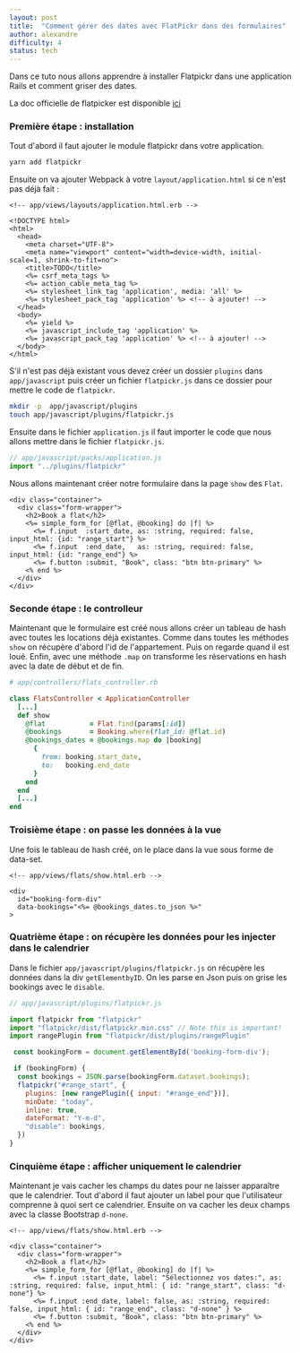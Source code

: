 ```yaml
---
layout: post
title:  "Comment gérer des dates avec FlatPickr dans des formulaires"
author: alexandre
difficulty: 4
status: tech
---
```


Dans ce tuto nous allons apprendre à installer Flatpickr dans une application Rails et comment griser des dates.

La doc officielle de flatpicker est disponible [ici](https://flatpickr.js.org/examples/#basic)

### Première étape : installation

Tout d'abord il faut ajouter le module flatpickr dans votre application.

```sh
yarn add flatpickr
```

Ensuite on va ajouter Webpack à votre `layout/application.html` si ce n'est pas déjà fait :

```erb
<!-- app/views/layouts/application.html.erb -->

<!DOCTYPE html>
<html>
  <head>
    <meta charset="UTF-8">
    <meta name="viewport" content="width=device-width, initial-scale=1, shrink-to-fit=no">
    <title>TODO</title>
    <%= csrf_meta_tags %>
    <%= action_cable_meta_tag %>
    <%= stylesheet_link_tag 'application', media: 'all' %>
    <%= stylesheet_pack_tag 'application' %> <!-- à ajouter! -->
  </head>
  <body>
    <%= yield %>
    <%= javascript_include_tag 'application' %>
    <%= javascript_pack_tag 'application' %> <!-- à ajouter! -->
  </body>
</html>
```

S'il n'est pas déjà existant vous devez créer un dossier `plugins` dans `app/javascript` puis créer un fichier `flatpickr.js` dans ce dossier pour mettre le code de `flatpickr`.

```sh
mkdir -p  app/javascript/plugins
touch app/javascript/plugins/flatpickr.js
```

Ensuite dans le fichier `application.js` il faut importer le code que nous allons mettre dans le fichier `flatpickr.js`.

```js
// app/javascript/packs/application.js
import "../plugins/flatpickr"
```

Nous allons maintenant créer notre formulaire dans la page `show` des `Flat`.

```erb
<div class="container">
  <div class="form-wrapper">
    <h2>Book a flat</h2>
    <%= simple_form_for [@flat, @booking] do |f| %>
      <%= f.input  :start_date, as: :string, required: false, input_html: {id: "range_start"} %>
      <%= f.input  :end_date,   as: :string, required: false, input_html: {id: "range_end"} %>
      <%= f.button :submit, "Book", class: "btn btn-primary" %>
    <% end %>
  </div>
</div>
```

### Seconde étape : le controlleur

Maintenant que le formulaire est créé nous allons créer un tableau de hash avec toutes les locations déjà existantes. Comme dans toutes les méthodes `show` on récupère d'abord l'id de l'appartement. Puis on regarde quand il est loué. Enfin, avec une méthode `.map` on transforme les réservations en hash avec la date de début et de fin.


```ruby
# app/controllers/flats_controller.rb

class FlatsController < ApplicationController
  [...]
  def show
    @flat           = Flat.find(params[:id])
    @bookings       = Booking.where(flat_id: @flat.id)
    @bookings_dates = @bookings.map do |booking|
      {
        from: booking.start_date,
        to:   booking.end_date
      }
    end
  end
  [...]
end
```

### Troisième étape : on passe les données à la vue

Une fois le tableau de hash créé, on le place dans la vue sous forme de data-set.

```erb
<!-- app/views/flats/show.html.erb -->

<div
  id="booking-form-div"
  data-bookings="<%= @bookings_dates.to_json %>"
>
```

### Quatrième étape : on récupère les données pour les injecter dans le calendrier


Dans le fichier `app/javascript/plugins/flatpickr.js` on récupère les données dans la div `getElementbyID`. On les parse en Json puis on grise les bookings avec le `disable`.

```js
// app/javascript/plugins/flatpickr.js

import flatpickr from "flatpickr"
import "flatpickr/dist/flatpickr.min.css" // Note this is important!
import rangePlugin from "flatpickr/dist/plugins/rangePlugin"

 const bookingForm = document.getElementById('booking-form-div');

 if (bookingForm) {
  const bookings = JSON.parse(bookingForm.dataset.bookings);
  flatpickr("#range_start", {
    plugins: [new rangePlugin({ input: "#range_end"})],
    minDate: "today",
    inline: true,
    dateFormat: "Y-m-d",
    "disable": bookings,
  })
}
```

### Cinquième étape : afficher uniquement le calendrier

Maintenant je vais cacher les champs du dates pour ne laisser apparaître que le calendrier. Tout d'abord il faut ajouter un label pour que l'utilisateur comprenne à quoi sert ce calendrier. Ensuite on va cacher les deux champs avec la classe Bootstrap `d-none`.

```erb
<!-- app/views/flats/show.html.erb -->

<div class="container">
  <div class="form-wrapper">
    <h2>Book a flat</h2>
    <%= simple_form_for [@flat, @booking] do |f| %>
      <%= f.input :start_date, label: "Sélectionnez vos dates:", as: :string, required: false, input_html: { id: "range_start", class: "d-none"} %>
      <%= f.input :end_date, label: false, as: :string, required: false, input_html: { id: "range_end", class: "d-none" } %>
      <%= f.button :submit, "Book", class: "btn btn-primary" %>
    <% end %>
  </div>
</div>
```


